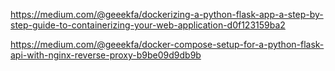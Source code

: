 https://medium.com/@geeekfa/dockerizing-a-python-flask-app-a-step-by-step-guide-to-containerizing-your-web-application-d0f123159ba2

https://medium.com/@geeekfa/docker-compose-setup-for-a-python-flask-api-with-nginx-reverse-proxy-b9be09d9db9b

